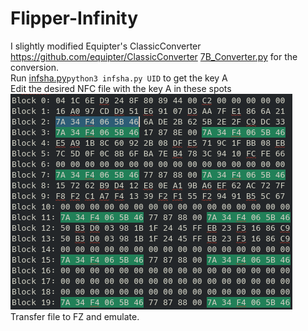 # Flipper-Infinity

I slightly modified Equipter's ClassicConverter https://github.com/equipter/ClassicConverter [7B_Converter.py](/Scripts/7B_Converter.py) for the conversion.  
Run [infsha.py](/Scripts/infsha.py)`python3 infsha.py UID` to get the key A  
Edit the desired NFC file with the key A in these spots  
![Key A](Images/KeyA.png)  
Transfer file to FZ and emulate.
